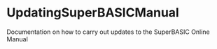 # UpdatingSuperBASICManual
Documentation on how to carry out updates to the SuperBASIC Online Manual
